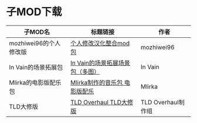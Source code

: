 # 子MOD下载

| 子MOD名            | 标题链接                                                                         | 作者              |
| ---------------- | ---------------------------------------------------------------------------- | --------------- |
| mozhiwei96的个人修改版 | [个人修改汉化整合mod包](https://bbs.mountblade.com.cn/thread-2022987-1-1.html)        | mozhiwei96      |
| In Vain的场景拓展包    | [In Vain的场景拓展场景包（多图）](https://bbs.mountblade.com.cn/thread-1905760-1-1.html) | In Vain         |
| Mlirka的电影版配乐包    | [Mlirka制作的音乐包 电影版配乐](https://bbs.mountblade.com.cn/thread-2021507-1-1.html)  | Mlirka          |
| TLD大修版           | [TLD Overhaul TLD大修版](https://bbs.mountblade.com.cn/thread-2020786-1-1.html) | TLD Overhaul制作组 |

